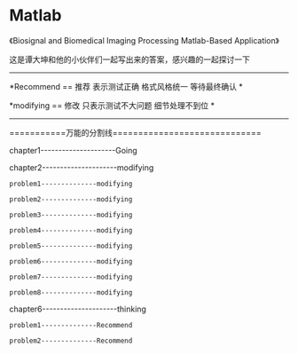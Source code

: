 Matlab
======
《Biosignal and Biomedical Imaging Processing Matlab-Based Application》

这是谭大坤和他的小伙伴们一起写出来的答案，感兴趣的一起探讨一下


*****************************************************************
\*Recommend == 推荐 表示测试正确 格式风格统一 等待最终确认	\*

\*modifying == 修改 只表示测试不大问题 细节处理不到位		\*
*****************************************************************

===========万能的分割线=============================

chapter1---------------------Going

chapter2---------------------modifying

	problem1--------------modifying
	
	problem2--------------modifying
	
	problem3--------------modifying
	
	problem4--------------modifying
	
	problem5--------------modifying
	
	problem6--------------modifying
	
	problem7--------------modifying
	
	problem8--------------modifying
	
chapter6---------------------thinking

	problem1--------------Recommend
	
	problem2--------------Recommend
